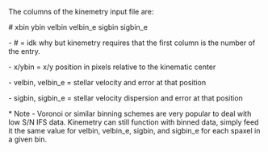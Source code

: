 The columns of the kinemetry input file are:
<p>
#	xbin	ybin	velbin	velbin_e	sigbin	sigbin_e
<p>
- # = idk why but kinemetry requires that the first column is the number of the entry.
<p>
- x/ybin = x/y position in pixels relative to the kinematic center
<p>
- velbin, velbin_e = stellar velocity and error at that position
<p>
- sigbin, sigbin_e = stellar velocity dispersion and error at that position
<p>
* Note - Voronoi or similar binning schemes are very popular to deal with low S/N IFS data. Kinemetry can still function with binned data, simply feed it the same value for velbin, velbin_e, sigbin, and sigbin_e for each spaxel in a given bin.
